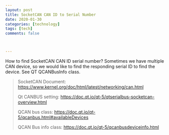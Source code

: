 ```yaml
---
layout: post
title: SocketCAN CAN ID to Serial Number
date: 2020-01-30
categories: [technology]
tags: [tech]
comments: false



---
```




How to find SocketCAN CAN ID serial number? Sometimes we have multiple CAN device, so we would like to find the responding serial ID to find the device. See QT QCANBusInfo class. 



> SocketCAN Document: https://www.kernel.org/doc/html/latest/networking/can.html 
>
> Qt CANBUS setting: https://doc.qt.io/qt-5/qtserialbus-socketcan-overview.html 
>
> QCAN bus class: https://doc.qt.io/qt-5/qcanbus.html#availableDevices
>
> QCAN Bus info class: https://doc.qt.io/qt-5/qcanbusdeviceinfo.html 

